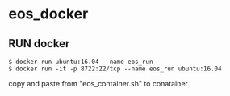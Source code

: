 # eos_docker

## RUN docker 

    $ docker run ubuntu:16.04 --name eos_run
    $ docker run -it -p 8722:22/tcp --name eos_run ubuntu:16.04

copy and paste from "eos_container.sh" to conatainer

